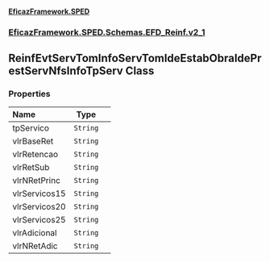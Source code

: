 #### [EficazFramework.SPED](EficazFrameworkSPED.md 'EficazFramework SPED')
### [EficazFramework.SPED.Schemas.EFD_Reinf.v2_1](EficazFramework.SPED.Schemas.EFD_Reinf.v2_1.md 'EficazFramework.SPED.Schemas.EFD_Reinf.v2_1')

## ReinfEvtServTomInfoServTomIdeEstabObraIdePrestServNfsInfoTpServ Class
### Properties

| Name | Type | |
| :--- | :---: | :--- |
| tpServico | `String` |  |
| vlrBaseRet | `String` |  |
| vlrRetencao | `String` |  |
| vlrRetSub | `String` |  |
| vlrNRetPrinc | `String` |  |
| vlrServicos15 | `String` |  |
| vlrServicos20 | `String` |  |
| vlrServicos25 | `String` |  |
| vlrAdicional | `String` |  |
| vlrNRetAdic | `String` |  |
